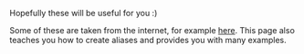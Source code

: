 Hopefully these will be useful for you :)

Some of these are taken from the internet, for example [here](https://www.cyberciti.biz/tips/bash-aliases-mac-centos-linux-unix.html). This page also teaches you how to create aliases and provides you with many examples.
